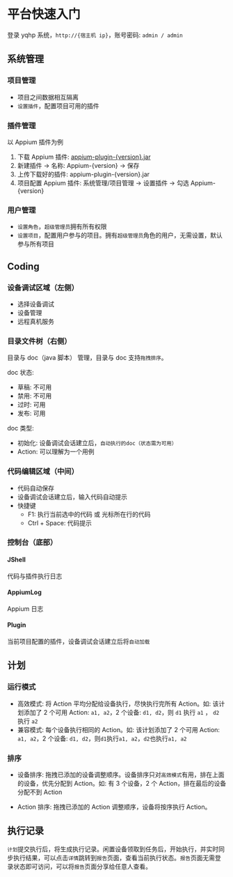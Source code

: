 # 平台快速入门

登录 yqhp 系统，`http://{宿主机 ip}`，账号密码: `admin / admin`

## 系统管理

### 项目管理

- 项目之间数据相互隔离
- `设置插件`，配置项目可用的插件

### 插件管理

以 Appium 插件为例

1. 下载 Appium 插件: [appium-plugin-{version}.jar](https://github.com/yqhp/yqhp/releases)
2. 新建插件 -> 名称: Appium-{version} -> 保存
3. 上传下载好的插件: appium-plugin-{version}.jar
4. 项目配置 Appium 插件: 系统管理/项目管理 -> 设置插件 -> 勾选 Appium-{version}

### 用户管理

- `设置角色`，`超级管理员`拥有所有权限
- `设置项目`，配置用户参与的项目。拥有`超级管理员`角色的用户，无需设置，默认参与所有项目

## Coding

### 设备调试区域（左侧）

- 选择设备调试
- 设备管理
- 远程真机服务

### 目录文件树（右侧）

目录与 doc（java 脚本） 管理，目录与 doc 支持`拖拽排序`。

doc 状态:

- 草稿: 不可用
- 禁用: 不可用
- 过时: 可用
- 发布: 可用

doc 类型:

- 初始化: 设备调试会话建立后，`自动执行的doc（状态需为可用）`
- Action: 可以理解为一个用例

### 代码编辑区域（中间）

- 代码自动保存
- 设备调试会话建立后，输入代码自动提示
- 快捷键
  - F1: 执行当前选中的代码 或 光标所在行的代码
  - Ctrl + Space: 代码提示

### 控制台（底部）

#### JShell

代码与插件执行日志

#### AppiumLog

Appium 日志

#### Plugin

当前项目配置的插件，设备调试会话建立后将`自动加载`

## 计划

### 运行模式

- 高效模式: 将 Action 平均分配给设备执行，尽快执行完所有 Action。如: 该计划添加了 2 个可用 Action: `a1, a2`，2 个设备: `d1, d2`，则 `d1` 执行 `a1` ， `d2` 执行 `a2`
- 兼容模式: 每个设备执行相同的 Action。如: 该计划添加了 2 个可用 Action: `a1, a2`，2 个设备: `d1, d2`，则`d1`执行`a1, a2`，`d2`也执行`a1, a2`

### 排序

- 设备排序: 拖拽已添加的设备调整顺序。设备排序只对`高效模式`有用，排在上面的设备，优先分配到 Action。如: 有 3 个设备，2 个 Action，排在最后的设备分配不到 Action

- Action 排序: 拖拽已添加的 Action 调整顺序，设备将按序执行 Action。

## 执行记录

`计划`提交执行后，将生成执行记录。闲置设备领取到任务后，开始执行，并实时同步执行结果，可以点击`详情`跳转到`报告`页面，查看当前执行状态。`报告`页面无需登录状态即可访问，可以将`报告`页面分享给任意人查看。
